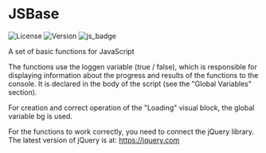 # JSBase
![License](https://img.shields.io/badge/license-MIT-brightgreen.svg)
![Version](https://img.shields.io/badge/version-v1.0.4-blue.svg)
![js_badge](https://img.shields.io/badge/Functions-JavaScript-yellow)

A set of basic functions for JavaScript

The functions use the loggen variable (true / false), which is responsible for displaying information about the progress and results of the functions to the console. It is declared in the body of the script (see the "Global Variables" section).

For creation and correct operation of the "Loading" visual block, the global variable bg is used.

For the functions to work correctly, you need to connect the jQuery library. The latest version of jQuery is at: https://jquery.com 
